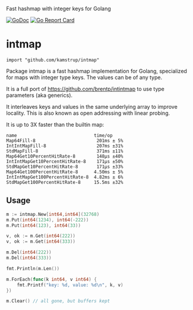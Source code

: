 Fast hashmap with integer keys for Golang

[![GoDoc](https://godoc.org/github.com/kamstrup/intmap?status.svg)](https://godoc.org/github.com/kamstrup/intmap)
[![Go Report Card](https://goreportcard.com/badge/github.com/kamstrup/intmap)](https://goreportcard.com/report/github.com/kamstrup/intmap)

# intmap

    import "github.com/kamstrup/intmap"

Package intmap is a fast hashmap implementation for Golang, specialized for maps with integer type keys.
The values can be of any type.

It is a full port of https://github.com/brentp/intintmap to use type parameters (aka generics).

It interleaves keys and values in the same underlying array to improve locality.
This is also known as open addressing with linear probing.

It is up to 3X faster than the builtin map:
```
name                             time/op
Map64Fill-8                       201ms ± 5%
IntIntMapFill-8                   207ms ±31%
StdMapFill-8                      371ms ±11%
Map64Get10PercentHitRate-8        148µs ±40%
IntIntMapGet10PercentHitRate-8    171µs ±50%
StdMapGet10PercentHitRate-8       171µs ±33%
Map64Get100PercentHitRate-8      4.50ms ± 5%
IntIntMapGet100PercentHitRate-8  4.82ms ± 6%
StdMapGet100PercentHitRate-8     15.5ms ±32%
```

## Usage

```go
m := intmap.New[int64,int64](32768)
m.Put(int64(1234), int64(-222))
m.Put(int64(123), int64(33))

v, ok := m.Get(int64(222))
v, ok := m.Get(int64(333))

m.Del(int64(222))
m.Del(int64(333))

fmt.Println(m.Len())

m.ForEach(func(k int64, v int64) {
    fmt.Printf("key: %d, value: %d\n", k, v)
})

m.Clear() // all gone, but buffers kept
```
